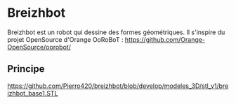 # Breizhbot

Breizhbot est un robot qui dessine des formes géométriques.
Il s'inspire du projet OpenSource d'Orange OoRoBoT : https://github.com/Orange-OpenSource/oorobot/

## Principe

https://github.com/Pierro420/breizhbot/blob/develop/modeles_3D/stl_v1/breizhbot_base1.STL

<script src="https://embed.github.com/view/3d/Pierro420/breizhbot/develop/modeles_3D/stl_v1/breizhbot_base1.STL"></script>